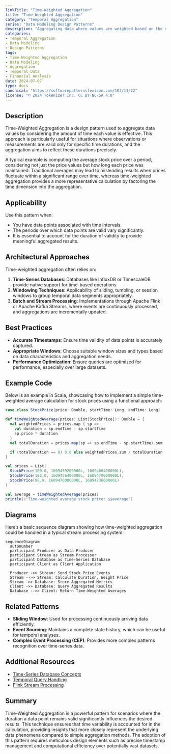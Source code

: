 ```yaml
---
linkTitle: "Time-Weighted Aggregation"
title: "Time-Weighted Aggregation"
category: "Temporal Aggregation"
series: "Data Modeling Design Patterns"
description: "Aggregating data where values are weighted based on the duration they were valid, such as calculating average stock prices weighted by the time each price was in effect."
categories:
- Temporal Aggregation 
- Data Modeling
- Design Patterns
tags:
- Time-Weighted Aggregation
- Data Modeling
- Aggregation
- Temporal Data
- Financial Analysis
date: 2024-07-07
type: docs
canonical: "https://softwarepatternslexicon.com/103/11/22"
license: "© 2024 Tokenizer Inc. CC BY-NC-SA 4.0"
---
```



## Description

Time-Weighted Aggregation is a design pattern used to aggregate data values by considering the amount of time each value is effective. This approach is particularly useful for situations where observations or measurements are valid only for specific time durations, and the aggregation aims to reflect these durations precisely.

A typical example is computing the average stock price over a period, considering not just the price values but how long each price was maintained. Traditional averages may lead to misleading results when prices fluctuate within a significant range over time, whereas time-weighted aggregation provides a more representative calculation by factoring the time dimension into the aggregation.

## Applicability

Use this pattern when:

- You have data points associated with time intervals.
- The periods over which data points are valid vary significantly.
- It is essential to account for the duration of validity to provide meaningful aggregated results.

## Architectural Approaches

Time-weighted aggregation often relies on:

1. **Time-Series Databases**: Databases like InfluxDB or TimescaleDB provide native support for time-based operations.
2. **Windowing Techniques**: Applicability of sliding, tumbling, or session windows to group temporal data segments appropriately.
3. **Batch and Stream Processing**: Implementations through Apache Flink or Apache Kafka Streams, where events are continuously processed, and aggregations are incrementally updated.

## Best Practices

- **Accurate Timestamps**: Ensure time validity of data points is accurately captured.
- **Appropriate Windows**: Choose suitable window sizes and types based on data characteristics and aggregation needs.
- **Performance Optimization**: Ensure queries are optimized for performance, especially over large datasets.

## Example Code

Below is an example in Scala, showcasing how to implement a simple time-weighted average calculation for stock prices using a functional approach:

```scala
case class StockPrice(price: Double, startTime: Long, endTime: Long)

def timeWeightedAverage(prices: List[StockPrice]): Double = {
  val weightedPrices = prices.map { sp => 
    val duration = sp.endTime - sp.startTime
    sp.price * duration
  }
  val totalDuration = prices.map(sp => sp.endTime - sp.startTime).sum

  if (totalDuration == 0) 0.0 else weightedPrices.sum / totalDuration
}

val prices = List(
  StockPrice(100.0, 1609459200000L, 1609466400000L),
  StockPrice(102.0, 1609466400000L, 1609470000000L),
  StockPrice(98.0, 1609470000000L, 1609473600000L)
)

val average = timeWeightedAverage(prices)
println(s"Time-weighted average stock price: $$average")
```

## Diagrams

Here’s a basic sequence diagram showing how time-weighted aggregation could be handled in a typical stream processing system:

```mermaid
sequenceDiagram
  autonumber
  participant Producer as Data Producer
  participant Stream as Stream Processor
  participant Database as Time-Series Database
  participant Client as Client Application
  
  Producer ->> Stream: Send Stock Price Events
  Stream -->> Stream: Calculate Duration, Weight Price
  Stream ->> Database: Store Aggregated Metrics
  Client ->> Database: Query Aggregated Results
  Database -->> Client: Return Time-Weighted Averages
```

## Related Patterns

- **Sliding Window**: Used for processing continuously arriving data efficiently.
- **Event Sourcing**: Maintains a complete state history, which can be useful for temporal analyses.
- **Complex Event Processing (CEP)**: Provides more complex patterns recognition over time-series data.

## Additional Resources

- [Time-Series Database Concepts](https://timescaledb.com/)
- [Temporal Query Handling](https://www.postgresql.org/docs/current/functions-aggregate.html#FUNCTIONS-ORDEREDSET-TABLES)
- [Flink Stream Processing](https://flink.apache.org/)

## Summary

Time-Weighted Aggregation is a powerful pattern for scenarios where the duration a data point remains valid significantly influences the desired results. This technique ensures that time variability is accounted for in the calculation, providing insights that more closely represent the underlying data phenomena compared to simple aggregation methods. The adoption of this pattern requires meticulous design elements such as precise timestamp management and computational efficiency over potentially vast datasets.
